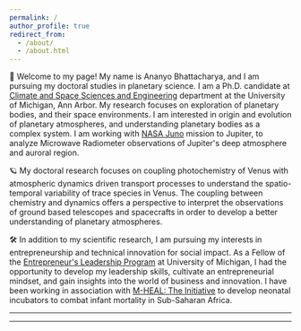 ```yaml
---
permalink: /
author_profile: true
redirect_from: 
  - /about/
  - /about.html
---
```



👋 Welcome to my page! My name is Ananyo Bhattacharya, and I am pursuing my doctoral studies in planetary science. I am a Ph.D. candidate at [Climate and Space Sciences and Engineering](https://clasp.engin.umich.edu/) department at the University of Michigan, Ann Arbor. My research focuses on exploration of planetary bodies, and their space environments. I am interested in origin and evolution of planetary atmospheres, and understanding planetary bodies as a complex system. I am working with [NASA Juno](https://www.nasa.gov/mission_pages/juno/main/index.html) mission to Jupiter, to analyze Microwave Radiometer observations of Jupiter's deep atmosphere and auroral region.

🪐 My doctoral research focuses on coupling photochemistry of Venus with atmospheric dynamics driven transport processes to understand the spatio-temporal variability of trace species in Venus. The coupling between chemistry and dynamics offers a perspective to interpret the observations of ground based telescopes and spacecrafts in order to develop a better understanding of planetary atmospheres. 

🛠️ In addition to my scientific research, I am pursuing my interests in entrepreneurship and technical innovation for social impact. As a Fellow of the [Entrepreneur's Leadership Program](https://cfe.umich.edu/elp/) at University of Michigan, I had the opportunity to develop my leadership skills, cultivate an entrepreneurial mindset, and gain insights into the world of business and innovation. I have been working in association with [M-HEAL: The Initiative](https://mheal.engin.umich.edu/theinitiative) to develop neonatal incubators to combat infant mortality in Sub-Saharan Africa.






------



------

